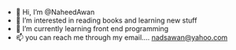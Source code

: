 - 👋 Hi, I’m @NaheedAwan
- 👀 I’m interested in reading books and learning new stuff
- 🌱 I’m currently learning front end programming
- 📫 you can reach me through my email.... 
nadsawan@yahoo.com

<!---
NaheedAwan/NaheedAwan is a ✨ special ✨ repository because its `README.md` (this file) appears on your GitHub profile.
You can click the Preview link to take a look at your changes.
--->
